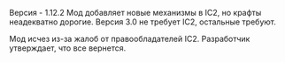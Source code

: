 Версия - 1.12.2
Мод добавляет новые механизмы в IC2, но крафты неадекватно дорогие.
Версия 3.0 не требует IC2, остальные требуют.

Мод исчез из-за жалоб от правообладателей IC2. Разработчик утверждает, что все вернется.
